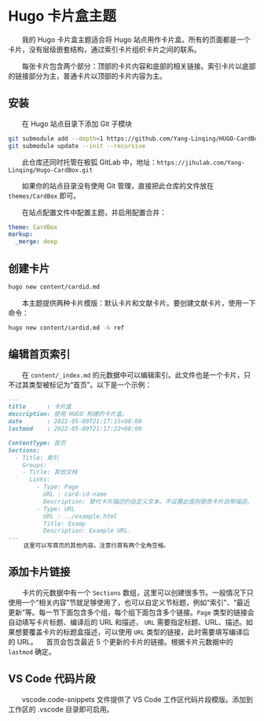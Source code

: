# Hugo 卡片盒主题

　　我的 Hugo 卡片盒主题适合将 Hugo 站点用作卡片盒。所有的页面都是一个卡片，没有层级嵌套结构，通过索引卡片组织卡片之间的联系。

　　每张卡片包含两个部分：顶部的卡片内容和底部的相关链接。索引卡片以底部的链接部分为主，普通卡片以顶部的卡片内容为主。

## 安装
　　在 Hugo 站点目录下添加 Git 子模块

```bash
git submodule add --depth=1 https://github.com/Yang-Linqing/HUGO-CardBox.git themes/CardBox
git submodule update --init --recursive
```

　　此仓库还同时托管在极狐 GitLab 中，地址：`https://jihulab.com/Yang-Linqing/Hugo-CardBox.git`

　　如果你的站点目录没有使用 Git 管理，直接把此仓库的文件放在 `themes/CardBox` 即可。

　　在站点配置文件中配置主题，并启用配置合并：
```yaml
theme: CardBox
markup:
  _merge: deep
```

## 创建卡片
```bash
hugo new content/cardid.md
```

　　本主题提供两种卡片模版：默认卡片和文献卡片。要创建文献卡片，使用一下命令：

```bash
hugo new content/cardid.md -k ref
```

## 编辑首页索引
　　在 `content/_index.md` 的元数据中可以编辑索引。此文件也是一个卡片，只不过其类型被标记为“首页”。以下是一个示例：

```markdown
---
title      : 卡片盒
description: 使用 HUGO 构建的卡片盒。
date       : 2022-05-09T21:17:15+08:00
lastmod    : 2022-05-09T21:17:22+08:00

ContentType: 首页
Sections:
  - Title: 索引
    Groups:
    - Title: 其他文档
      Links:
        - Type: Page
          URL : card-id-name
          Description: 替代卡片描述的自定义文本。不设置此值则使用卡片自带描述。
        - Type: URL
          URL : ../example.html
          Title: Examp
          Description: Example URL.
---
 　　这里可以写首页的其他内容。注意行首有两个全角空格。
```

## 添加卡片链接
　　卡片的元数据中有一个 `Sections` 数组，这里可以创建很多节。一般情况下只使用一个“相关内容”节就足够使用了，也可以自定义节标题，例如“索引”、“最近更新”等。每一节下面包含多个组，每个组下面包含多个链接。`Page` 类型的链接会自动填写卡片标题、编译后的 URL 和描述， `URL` 需要指定标题、URL、描述。如果想要覆盖卡片的标题盒描述，可以使用 `URL` 类型的链接，此时需要填写编译后的 URL。
 　首页会包含最近 5 个更新的卡片的链接。根据卡片元数据中的 `lastmod` 确定。

## VS Code 代码片段
　　vscode.code-snippets 文件提供了 VS Code 工作区代码片段模版。添加到工作区的 .vscode 目录即可启用。